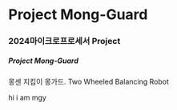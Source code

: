# Project Mong-Guard

### 2024마이크로프로세서 Project
##### **Project Mong-Guard**

몽센 지킴이 몽가드. Two Wheeled Balancing Robot

hi i am mgy
